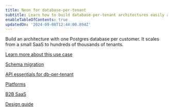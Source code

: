 ```yaml
---
title: Neon for database-per-tenant
subtitle: Learn how to build database-per-tenant architectures easily and cost-effectively on Neon
enableTableOfContents: true
updatedOn: '2024-09-08T12:44:00.894Z'
---
```


Build an architecture with one Postgres database per customer. It scales from a small SaaS to hundreds of thousands of tenants.

<DetailIconCards>

<a href="/docs/use-cases/about-database-per-tenant" description="Learn more about how to build database-per-tenant architectures with Neon" icon="gui">Learn more about this use case</a>

<a href="/docs/use-cases/tbd" description="How to manage schema migrations across many Neon projects" icon="chart-bar">Schema migration</a>

<a href="https://api-docs.neon.tech/reference/getting-started-with-neon-api" description="Automate your fleet management via the Neon API" icon="database">API essentials for db-per-tenant</a>

<a href="/docs/use-cases/tbd" description="Enable your users to create their own isolated Postgres database" icon="openai">Platforms</a>

<a href="/docs/use-cases/tbd" description="Follow these recommendations for easy compliance and data management" icon="filter">B2B SaaS</a>

<a href="/docs/use-cases/tbd" description="Follow this guide to set up Neon with one project per customer" icon="import">Design guide</a>

</DetailIconCards>
